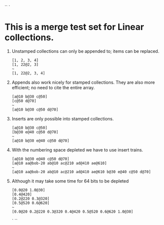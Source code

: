 `` `
#   This is a merge test set for Linear collections.

 1. Unstamped collections can only be appended to;
    items can be replaced.
    ```
    [1, 2, 3, 4]
    [1, 22@2, 3]
    ~
    [1, 22@2, 3, 4]
    ```
 2. Appends also work nicely for stamped collections.
    They are also more efficient; no need to cite the entire array.
    ```
    [a@10 b@30 c@50]
    [c@50 d@70]
    ~
    [a@10 b@30 c@50 d@70]
    ```
 3. Inserts are only possible into stamped collections.
    ```
    [a@10 b@30 c@50]
    [b@30 e@40 c@50 d@70]
    ~
    [a@10 b@30 e@40 c@50 d@70]
    ```
 4. With the numbering space depleted we have to use insert trains.
    ```
    [a@10 b@30 e@40 c@50 d@70]
    [a@10 aa@bob-20 ab@10 ac@210 ad@410 ae@610]
    ~
    [a@10 aa@bob-20 ab@10 ac@210 ad@410 ae@610 b@30 e@40 c@50 d@70]
    ```
 5. Although it may take some time for 64 bits to be depleted
    ```
    [0.0@20 1.0@30]
    [0.4@420]
    [0.2@220 0.3@320]
    [0.5@520 0.6@620]
    ~
    [0.0@20 0.2@220 0.3@320 0.4@420 0.5@520 0.6@620 1.0@30]
    ```
    ` ``
